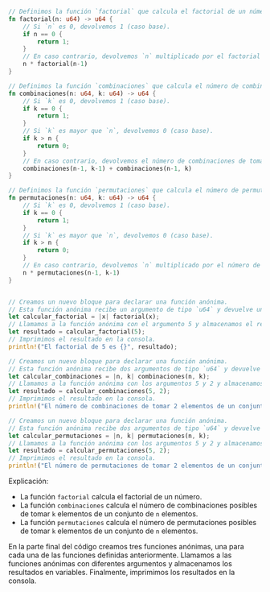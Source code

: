 ```rust
// Definimos la función `factorial` que calcula el factorial de un número.
fn factorial(n: u64) -> u64 {
    // Si `n` es 0, devolvemos 1 (caso base).
    if n == 0 {
        return 1;
    }
    // En caso contrario, devolvemos `n` multiplicado por el factorial de `n-1`.
    n * factorial(n-1)
}

// Definimos la función `combinaciones` que calcula el número de combinaciones posibles de tomar `k` elementos de un conjunto de `n` elementos.
fn combinaciones(n: u64, k: u64) -> u64 {
    // Si `k` es 0, devolvemos 1 (caso base).
    if k == 0 {
        return 1;
    }
    // Si `k` es mayor que `n`, devolvemos 0 (caso base).
    if k > n {
        return 0;
    }
    // En caso contrario, devolvemos el número de combinaciones de tomar `k-1` elementos de un conjunto de `n-1` elementos, más el número de combinaciones de tomar `k` elementos de un conjunto de `n-1` elementos.
    combinaciones(n-1, k-1) + combinaciones(n-1, k)
}

// Definimos la función `permutaciones` que calcula el número de permutaciones posibles de tomar `k` elementos de un conjunto de `n` elementos.
fn permutaciones(n: u64, k: u64) -> u64 {
    // Si `k` es 0, devolvemos 1 (caso base).
    if k == 0 {
        return 1;
    }
    // Si `k` es mayor que `n`, devolvemos 0 (caso base).
    if k > n {
        return 0;
    }
    // En caso contrario, devolvemos `n` multiplicado por el número de permutaciones de tomar `k-1` elementos de un conjunto de `n-1` elementos.
    n * permutaciones(n-1, k-1)
}


// Creamos un nuevo bloque para declarar una función anónima.
// Esta función anónima recibe un argumento de tipo `u64` y devuelve un valor de tipo `u64`.
let calcular_factorial = |x| factorial(x);
// Llamamos a la función anónima con el argumento 5 y almacenamos el resultado en la variable `resultado`.
let resultado = calcular_factorial(5);
// Imprimimos el resultado en la consola.
println!("El factorial de 5 es {}", resultado);

// Creamos un nuevo bloque para declarar una función anónima.
// Esta función anónima recibe dos argumentos de tipo `u64` y devuelve un valor de tipo `u64`.
let calcular_combinaciones = |n, k| combinaciones(n, k);
// Llamamos a la función anónima con los argumentos 5 y 2 y almacenamos el resultado en la variable `resultado`.
let resultado = calcular_combinaciones(5, 2);
// Imprimimos el resultado en la consola.
println!("El número de combinaciones de tomar 2 elementos de un conjunto de 5 elementos es {}", resultado);

// Creamos un nuevo bloque para declarar una función anónima.
// Esta función anónima recibe dos argumentos de tipo `u64` y devuelve un valor de tipo `u64`.
let calcular_permutaciones = |n, k| permutaciones(n, k);
// Llamamos a la función anónima con los argumentos 5 y 2 y almacenamos el resultado en la variable `resultado`.
let resultado = calcular_permutaciones(5, 2);
// Imprimimos el resultado en la consola.
println!("El número de permutaciones de tomar 2 elementos de un conjunto de 5 elementos es {}", resultado);
```

Explicación:

* La función `factorial` calcula el factorial de un número.
* La función `combinaciones` calcula el número de combinaciones posibles de tomar `k` elementos de un conjunto de `n` elementos.
* La función `permutaciones` calcula el número de permutaciones posibles de tomar `k` elementos de un conjunto de `n` elementos.

En la parte final del código creamos tres funciones anónimas, una para cada una de las funciones definidas anteriormente.
Llamamos a las funciones anónimas con diferentes argumentos y almacenamos los resultados en variables.
Finalmente, imprimimos los resultados en la consola.